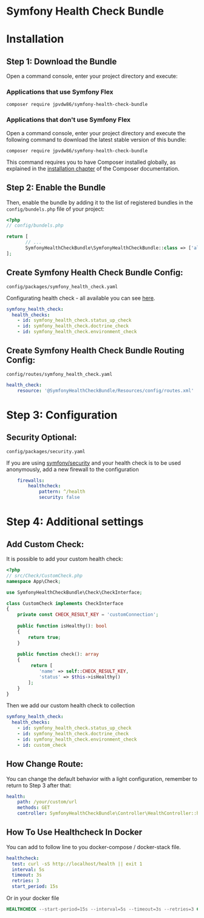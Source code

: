Symfony Health Check Bundle
=================================

Installation
============

Step 1: Download the Bundle
----------------------------------
Open a command console, enter your project directory and execute:

###  Applications that use Symfony Flex

```console
composer require jpvdw86/symfony-health-check-bundle
```

### Applications that don't use Symfony Flex

Open a command console, enter your project directory and execute the
following command to download the latest stable version of this bundle:

```console
composer require jpvdw86/symfony-health-check-bundle
```

This command requires you to have Composer installed globally, as explained
in the [installation chapter](https://getcomposer.org/doc/00-intro.md)
of the Composer documentation.

Step 2: Enable the Bundle
----------------------------------
Then, enable the bundle by adding it to the list of registered bundles
in the `config/bundels.php` file of your project:

```php
<?php
// config/bundels.php

return [
       // ...
       SymfonyHealthCheckBundle\SymfonyHealthCheckBundle::class => ['all' => true],
];

```

Create Symfony Health Check Bundle Config:
----------------------------------
`config/packages/symfony_health_check.yaml`

Configurating health check - all available you can see [here](https://github.com/jpvdw86/symfony-health-check-bundle/tree/master/src/Check).

```yaml
symfony_health_check:
  health_checks:
    - id: symfony_health_check.status_up_check
    - id: symfony_health_check.doctrine_check
    - id: symfony_health_check.environment_check
```

Create Symfony Health Check Bundle Routing Config:
----------------------------------
`config/routes/symfony_health_check.yaml`

```yaml
health_check:
    resource: '@SymfonyHealthCheckBundle/Resources/config/routes.xml'
```

Step 3: Configuration
=============

Security Optional:
----------------------------------
`config/packages/security.yaml`

If you are using [symfony/security](https://symfony.com/doc/current/security.html) and your health check is to be used anonymously, add a new firewall to the configuration

```yaml
    firewalls:
        healthcheck:
            pattern: ^/health
            security: false
```

Step 4: Additional settings
=============

Add Custom Check:
----------------------------------
It is possible to add your custom health check:

```php
<?php
// src/Check/CustomCheck.php
namespace App\Check;

use SymfonyHealthCheckBundle\Check\CheckInterface;

class CustomCheck implements CheckInterface
{
    private const CHECK_RESULT_KEY = 'customConnection';
    
    public function isHealthy(): bool
    {
        return true;
    }
    
    public function check(): array
    {
         return [
            'name' => self::CHECK_RESULT_KEY,
            'status' => $this->isHealthy()
        ];
    }
}
```

Then we add our custom health check to collection

```yaml
symfony_health_check:
  health_checks:
    - id: symfony_health_check.status_up_check
    - id: symfony_health_check.doctrine_check
    - id: symfony_health_check.environment_check
    - id: custom_check
```

How Change Route:
----------------------------------
You can change the default behavior with a light configuration, remember to return to Step 3 after that:
```yaml
health:
    path: /your/custom/url
    methods: GET
    controller: SymfonyHealthCheckBundle\Controller\HealthController::healthCheckAction

```

How To Use Healthcheck In Docker
----------------------------------
You can add to follow line to you docker-compose / docker-stack file.

```yaml
healthcheck:
  test: curl -sS http://localhost/health || exit 1
  interval: 5s
  timeout: 3s
  retries: 3
  start_period: 15s
```
Or in your docker file

```dockerfile
HEALTHCHECK --start-period=15s --interval=5s --timeout=3s --retries=3 CMD curl -sS http://localhost/health || exit 1
```
